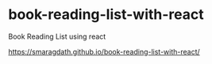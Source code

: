 # book-reading-list-with-react

Book Reading List using react

https://smaragdath.github.io/book-reading-list-with-react/
